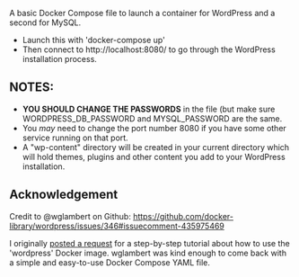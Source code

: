 
A basic Docker Compose file to launch a container for WordPress and a second for MySQL.

- Launch this with 'docker-compose up'
- Then connect to http://localhost:8080/ to go through the WordPress installation process.

## NOTES:

- **YOU SHOULD CHANGE THE PASSWORDS** in the file (but make sure WORDPRESS_DB_PASSWORD and MYSQL_PASSWORD
are the same.
- You _may_ need to change the port number 8080 if you have some other service running on that port.
- A "wp-content" directory will be created in your current directory which will hold themes, 
plugins and other content you add to your WordPress installation.

## Acknowledgement

Credit to @wglambert on Github: https://github.com/docker-library/wordpress/issues/346#issuecomment-435975469

I originally [posted a request](https://github.com/docker-library/wordpress/issues/346) for a step-by-step
tutorial about how to use the 'wordpress' Docker image. wglambert was kind enough to come back with a simple
and easy-to-use Docker Compose YAML file.

